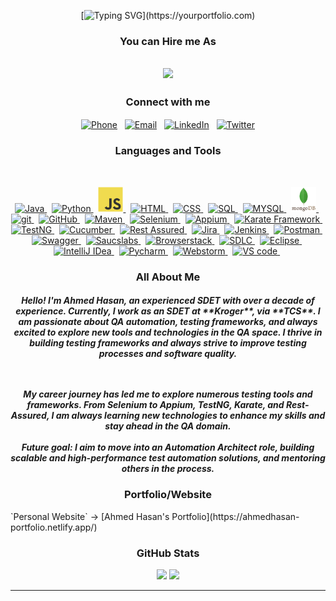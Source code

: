 <div align="center">
 
[![Typing SVG](https://readme-typing-svg.herokuapp.com?size=32&duration=4000&color=34385e&center=true&width=1000&lines=Hello,+This+is+Ahmed+Hasan...;I'm+a+SDET+at+Kroger+via+TCS...;Thank+you+so+much+for+visiting+My+Profile...)](https://yourportfolio.com)

<h3 align="center">You can Hire me As</h3>
<h2 align="center">
  <a href="https://yourportfolio.com"><img src="https://readme-typing-svg.herokuapp.com?lines=SDET%20(SOFTWARE%20DEVELOPMENT%20ENGINEER%20IN%20TEST);QA%20Automation%20Engineer;Test%20Automation%20Expert;&center=true&color=98acf2&width=500&height=50"></a>
</h2>
</div>

<h3 align="center">Connect with me</h3>
<p align="center">
  <a title="Phone" href="tel:+9292477058" target="blank"><img align="center" src="https://i.pinimg.com/originals/84/4e/8c/844e8cd4ab26c82286238471f0e5a901.png" alt="Phone" height="30" width="40" /></a>
  &nbsp;
  <a title="Email" href="mailto:ahmedfhasann@gmail.com" target="blank"><img align="center" src="https://mailmeteor.com/logos/assets/PNG/Gmail_Logo_256px.png" alt="Email" height="30" width="40" /></a>
  &nbsp;
  <a title="LinkedIn" href="https://www.linkedin.com/in/-ahmed-hasan" target="blank"><img align="center" src="https://raw.githubusercontent.com/rahuldkjain/github-profile-readme-generator/master/src/images/icons/Social/linked-in-alt.svg" alt="LinkedIn" height="30" width="40" /></a>
  &nbsp;
  <a title="Twitter" href="https://twitter.com/ahmed__foysol" target="blank"><img align="center" src="https://raw.githubusercontent.com/rahuldkjain/github-profile-readme-generator/master/src/images/icons/Social/twitter.svg" alt="Twitter" height="30" width="40" /></a>
  
</p>

<h3 align="center">Languages and Tools</h3>
</br>
<p align="center">
  <a title="Java" href="https://www.oracle.com/java/technologies/downloads/" target="_blank"> <img src="https://cdn-icons-png.flaticon.com/512/226/226777.png" alt="Java" height="40" width="50"/> </a>
  &nbsp;
  <a title = "Python" href="https://www.python.org/" target="_blank"> <img src="https://upload.wikimedia.org/wikipedia/commons/thumb/c/c3/Python-logo-notext.svg/1024px-Python-logo-notext.svg.png" alt="Python " height= "40" width="40"/> </a>
  &nbsp;
  <a title = "JavaScript" href="https://www.javascript.com/" target="_blank"> <img src="https://raw.githubusercontent.com/devicons/devicon/master/icons/javascript/javascript-original.svg" alt="javascript" width="40" /> </a> 
  &nbsp; 
  <a title = "HTML" href="https://html.com/" target="_blank"> <img src="https://cdn-icons-png.flaticon.com/512/143/143655.png" alt="HTML" width="40" /> </a>
  &nbsp;
  <a title = "CSS" href="https://developer.mozilla.org/en-US/docs/Web/CSS" target="_blank"> <img src="https://cdn4.iconfinder.com/data/icons/social-media-logos-6/512/121-css3-512.png" alt="CSS" width="40" /> </a>
  &nbsp;
  <a title = "Oracle SQL Developer" href="https://www.oracle.com/database/sqldeveloper/" target="_blank"> <img src="https://upload.wikimedia.org/wikipedia/en/thumb/6/68/Oracle_SQL_Developer_logo.svg/1200px-Oracle_SQL_Developer_logo.svg.png" alt="SQL" width="40"/> </a>
  &nbsp;
  <a title = "MySQL" href="https://www.mysql.com/" target="_blank"> <img src="https://pngimg.com/uploads/mysql/mysql_PNG23.png" alt="MYSQL" width="40" /> </a>
  &nbsp;
  <a title= "MongoDB" href="https://www.mongodb.com/" target="_blank"> <img src="https://raw.githubusercontent.com/devicons/devicon/master/icons/mongodb/mongodb-original-wordmark.svg" alt="mongodb" width="40" />  </a> 
  &nbsp; 
  <a title = "Git" href="https://git-scm.com/downloads" target="_blank"> <img src="https://www.vectorlogo.zone/logos/git-scm/git-scm-icon.svg" alt="git" width="40" /> </a>
  &nbsp; 
  <a title = "Github" href="https://github.com/ahmed-hasan-kr" target="_blank"> <img src="https://images.icon-icons.com/3053/PNG/512/github_alt_macos_bigsur_icon_190138.png" alt="GitHub" width="45"/> </a> 
  &nbsp;  
  <a title = "Maven" href="https://maven.apache.org/download.cgi" target="_blank"> <img src="https://encrypted-tbn0.gstatic.com/images?q=tbn:ANd9GcRVJzOSI3AtkpYVLkOtbzVJry5wy83535JC2jEh_3og561Cui0BB1QWcz3xpTkWY-vFCXM&usqp=CAU" alt="Maven" width="40"/> </a>
  &nbsp;
  <a title="Selenium" href="https://www.selenium.dev/downloads/" target="_blank"> <img src="https://upload.wikimedia.org/wikipedia/commons/thumb/d/d5/Selenium_Logo.png/1200px-Selenium_Logo.png" alt="Selenium" width="39"/> </a>
  &nbsp;
  <a title="Appium" href="https://appium.io/" target="_blank"> <img src="https://upload.wikimedia.org/wikipedia/commons/8/84/Appium.png" alt="Appium" width="44"/> </a>
  &nbsp;
  <a title="Karate Framework" href="https://karatelabs.github.io/karate/karate-core/" target="_blank"> <img src="https://upload.wikimedia.org/wikipedia/commons/thumb/f/f7/Karate_software_logo.svg/1200px-Karate_software_logo.svg.png" alt="Karate Framework" width="42"/> </a>
  &nbsp;
  <a title="TestNG" href="https://testng.org/doc/" target="_blank"> <img src="https://upload.wikimedia.org/wikipedia/commons/thumb/0/0d/TestNG_Logo.svg/500px-TestNG_Logo.svg.png" alt="TestNG" width="40"/> </a>
  &nbsp;
  <a title="Cucumber" href="https://cucumber.io/" target="_blank"> <img src="https://images.icon-icons.com/2415/PNG/512/cucumber_plain_logo_icon_146571.png" alt="Cucumber" width="40"/> </a>
  &nbsp;
  <a title="Rest-Assured" href="https://rest-assured.io/" target="_blank"> <img src="https://avatars.githubusercontent.com/u/19369327?s=280&v=4" alt="Rest Assured" width="40"/> </a>
  &nbsp;
  <a title="JIRA" href="https://www.atlassian.com/software/jira" target="_blank"> <img src="https://symphony.com/wp-content/uploads/2020/12/sd-integrations-logo-jira.png" alt="Jira" width="40"/> </a>
  &nbsp;
  <a title = "Jenkins" href="https://www.jenkins.io/" target="_blank"> <img src="https://wiki.jenkins-ci.org/JENKINS/attachments/2916393/57409617.png" alt="Jenkins" width="40"/> </a>
  &nbsp;
  <a title="Postman" href="https://www.postman.com/downloads/" target="_blank"> <img src="https://images.icon-icons.com/3053/PNG/512/postman_macos_bigsur_icon_189815.png" alt="Postman" width="40"/> </a>
  &nbsp;
  <a title="Swagger" href="https://swagger.io/" target="_blank"> <img src="https://images.icon-icons.com/2107/PNG/512/file_type_swagger_icon_130134.png" alt="Swagger" width="40"/> </a>
  &nbsp;
  <a title = "Sauce Labs" href="https://saucelabs.com/" target="_blank"> <img src="https://res.cloudinary.com/crunchbase-production/image/upload/c_lpad,f_auto,q_auto:eco,dpr_1/v1479221701/v0d4moz4jx0wultjuxec.png" alt="Saucslabs" width="40"/> </a> 
  &nbsp; 
  <a title = "BrowserStack" href="https://www.browserstack.com/"  target="_blank"> <img src="https://cdn.freebiesupply.com/logos/large/2x/browserstack-logo-png-transparent.png" alt="Browserstack" width="40"/> </a>
  &nbsp;
  <a href="SDLC" target="_blank"> <img src="https://t4.ftcdn.net/jpg/05/41/91/07/360_F_541910787_PROoPe5SAXpM1ZQbD0kJtXHDp1pjjfcV.jpg" alt="SDLC" width="40"/> </a>
  &nbsp;
  <a title = "Eclipse" href="https://www.eclipse.org/downloads/" target="_blank"> <img src="https://cdn.freebiesupply.com/logos/large/2x/eclipse-11-logo-svg-vector.svg" alt="Eclipse" width="40"/> </a>
  &nbsp;
  <a title= "IntelliJ IDEA" href="https://www.jetbrains.com/idea/" target="_blank"> <img src="https://upload.wikimedia.org/wikipedia/commons/thumb/9/9c/IntelliJ_IDEA_Icon.svg/1200px-IntelliJ_IDEA_Icon.svg.png" alt="IntelliJ IDea " width="40"/> </a>
  &nbsp;
  <a title = "PyCharm" href="https://www.jetbrains.com/pycharm/" target="_blank"> <img src="https://upload.wikimedia.org/wikipedia/commons/thumb/1/1d/PyCharm_Icon.svg/512px-PyCharm_Icon.svg.png?20200803065702" alt="Pycharm " width="40"/> </a>
  &nbsp; 
  <a title = "WebStorm" href="https://www.jetbrains.com/webstorm/" target="_blank"> <img src="https://upload.wikimedia.org/wikipedia/commons/thumb/c/c0/WebStorm_Icon.svg/1200px-WebStorm_Icon.svg.png" alt="Webstorm " width="40"/> </a>
  &nbsp;
  <a title = "VSCode" href="https://code.visualstudio.com/"target="_blank"> <img src="https://upload.wikimedia.org/wikipedia/commons/thumb/9/9a/Visual_Studio_Code_1.35_icon.svg/2048px-Visual_Studio_Code_1.35_icon.svg.png" alt="VS code " width="40"/> </a>
  &nbsp;
</p>

<h3 align="center">All About Me</h3>
<h5 align="center">
  Hello! I'm Ahmed Hasan, an experienced SDET with over a decade of experience. Currently, I work as an SDET at **Kroger**, via **TCS**. I am passionate about QA automation, testing frameworks, and always excited to explore new tools and technologies in the QA space. 
  I thrive in building testing frameworks and always strive to improve testing processes and software quality.
  
  <br><br>
  My career journey has led me to explore numerous testing tools and frameworks. From **Selenium** to **Appium**, **TestNG**, **Karate**, and **Rest-Assured**, I am always learning new technologies to enhance my skills and stay ahead in the QA domain. 
  <br><br>
  **Future goal**: I aim to move into an **Automation Architect** role, building scalable and high-performance test automation solutions, and mentoring others in the process.
</h5>

<h3 align="center">Portfolio/Website</h3>
`Personal Website` -> [Ahmed Hasan's Portfolio](https://ahmedhasan-portfolio.netlify.app/)

<h3 align="center">GitHub Stats</h3>
<p align="center">
  <img width="420px" src="https://github-readme-stats.vercel.app/api?username=im-ahmed-hasan&count_private=true&show_icons=true&theme=material-palenight&hide_border=true&bg_color=1F222E" />
  <img width="420px" src="https://github-readme-streak-stats.herokuapp.com?user=im-ahmed-hasan&theme=material-palenight&hide_border=true&fire=C77800&ring=7C2AE8&background=1F222E" />
</p>

---
